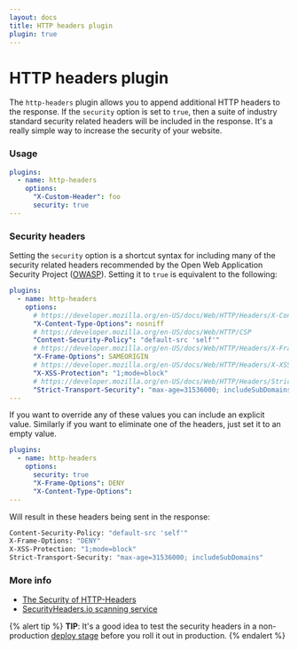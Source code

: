 ```yaml
---
layout: docs
title: HTTP headers plugin
plugin: true
---
```


# HTTP headers plugin

The `http-headers` plugin allows you to append additional HTTP headers to the response. If the `security` option is set to `true`, then a suite of industry standard security related headers will be included in the response. It's a really simple way to increase the security of your website.

### Usage

~~~yaml
plugins:
  - name: http-headers
    options:
      "X-Custom-Header": foo
      security: true
---
~~~

### Security headers

Setting the `security` option is a shortcut syntax for including many of the security related headers recommended by the Open Web Application Security Project ([OWASP](https://www.owasp.org/index.php/Main_Page)). Setting it to `true` is equivalent to the following:

~~~yaml
plugins:
  - name: http-headers
    options:
      # https://developer.mozilla.org/en-US/docs/Web/HTTP/Headers/X-Content-Type-Options
      "X-Content-Type-Options": nosniff
      # https://developer.mozilla.org/en-US/docs/Web/HTTP/CSP
      "Content-Security-Policy": "default-src 'self'"
      # https://developer.mozilla.org/en-US/docs/Web/HTTP/Headers/X-Frame-Options
      "X-Frame-Options": SAMEORIGIN
      # https://developer.mozilla.org/en-US/docs/Web/HTTP/Headers/X-XSS-Protection
      "X-XSS-Protection": "1;mode=block"
      # https://developer.mozilla.org/en-US/docs/Web/HTTP/Headers/Strict-Transport-Security
      "Strict-Transport-Security": "max-age=31536000; includeSubDomains"
---
~~~

If you want to override any of these values you can include an explicit value. Similarly if you want to eliminate one of the headers, just set it to an empty value.

~~~yaml
plugins:
  - name: http-headers
    options:
      security: true
      "X-Frame-Options": DENY
      "X-Content-Type-Options":
---
~~~

Will result in these headers being sent in the response:

~~~sh
Content-Security-Policy: "default-src 'self'"
X-Frame-Options: "DENY"
X-XSS-Protection: "1;mode=block"
Strict-Transport-Security: "max-age=31536000; includeSubDomains"
~~~

### More info
* [The Security of HTTP-Headers](https://www.contextis.com/resources/blog/security-http-headers/)
* [SecurityHeaders.io scanning service](https://securityheaders.io/)

{% alert tip %}
**TIP**: It's a good idea to test the security headers in a non-production [deploy stage](/docs/overview#deploy-stages) before you roll it out in production.
{% endalert %}
